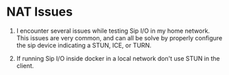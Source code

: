 # NAT Issues

1. I encounter several issues while testing Sip I/O in my home network. This issues are very common, and can all be 
solve by properly configure the sip device indicating a STUN, ICE, or TURN.

2. If running Sip I/O inside docker in a local network don't use STUN in the client.

